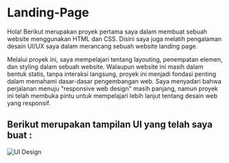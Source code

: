 # Landing-Page
Hola! Berikut merupakan proyek pertama saya dalam membuat sebuah website menggunakan HTML dan CSS. Disini saya juga melatih pengalaman desain UI/UX saya dalam merancang sebuah website landing page.

Melalui proyek ini, saya mempelajari tentang layouting, penempatan elemen, dan styling dalam sebuah website. Walaupun website ini masih dalam bentuk statis, tanpa interaksi langsung, proyek ini menjadi fondasi penting dalam memahami dasar-dasar pengembangan web. Saya menyadari bahwa perjalanan menuju "responsive web design" masih panjang, namun proyek ini telah membuka pintu untuk mempelajari lebih lanjut tentang desain web yang responsif.


## Berikut merupakan tampilan UI yang telah saya buat :

![UI Design](https://github.com/user-attachments/assets/5e012193-ed37-4e2a-bc59-600c2409b0c3)
